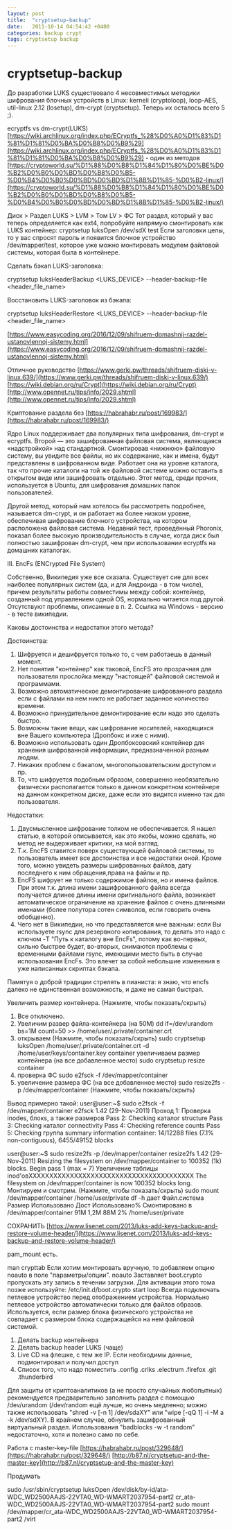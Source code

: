 ```yaml
---
layout: post
title:  "cryptsetup-backup"
date:   2011-10-14 04:54:42 +0400
categories: backup crypt
tags: cryptsetup backup
---
```


# cryptsetup-backup
До разработки LUKS существовало 4 несовместимых методики шифрования блочных устройств в Linux: kerneli (cryptoloop), loop-AES, util-linux 2.12 (losetup), dm-crypt (cryptsetup). Теперь их осталось всего 5 ;). 

ecryptfs vs dm-crypt(LUKS)
[https://wiki.archlinux.org/index.php/ECryptfs_%28%D0%A0%D1%83%D1%81%D1%81%D0%BA%D0%B8%D0%B9%29](https://wiki.archlinux.org/index.php/ECryptfs_%28%D0%A0%D1%83%D1%81%D1%81%D0%BA%D0%B8%D0%B9%29)  - один из методов
[https://cryptoworld.su/%D1%88%D0%B8%D1%84%D1%80%D0%BE%D0%B2%D0%B0%D0%BD%D0%B8%D0%B5-%D0%B4%D0%B0%D0%BD%D0%BD%D1%8B%D1%85-%D0%B2-linux/](https://cryptoworld.su/%D1%88%D0%B8%D1%84%D1%80%D0%BE%D0%B2%D0%B0%D0%BD%D0%B8%D0%B5-%D0%B4%D0%B0%D0%BD%D0%BD%D1%8B%D1%85-%D0%B2-linux/)

Диск > Раздел LUKS > LVM > Том LV > ФС
Тот раздел, который у вас теперь определяется как ext4, попробуйте напрямую смонтировать как LUKS контейнер: cryptsetup luksOpen /dev/sdX test
Если заголовки целы, то у вас спросят пароль и появится блочное устройство /dev/mapper/test, которое уже можно монтировать модулем файловой системы, которая была в контейнере.


Сделать бэкап LUKS-заголовка:

cryptsetup luksHeaderBackup <LUKS_DEVICE> --header-backup-file <header_file_name>

Восстановить LUKS-заголовок из бэкапа:

cryptsetup luksHeaderRestore <LUKS_DEVICE> --header-backup-file <header_file_name>



[https://www.easycoding.org/2016/12/09/shifruem-domashnij-razdel-ustanovlennoj-sistemy.html](https://www.easycoding.org/2016/12/09/shifruem-domashnij-razdel-ustanovlennoj-sistemy.html)


Отличное руководство
[https://www.gerki.pw/threads/shifruem-diski-v-linux.639/](https://www.gerki.pw/threads/shifruem-diski-v-linux.639/)
[https://wiki.debian.org/ru/Crypt](https://wiki.debian.org/ru/Crypt)
[http://www.opennet.ru/tips/info/2029.shtml](http://www.opennet.ru/tips/info/2029.shtml)

Криптование раздела без 
[https://habrahabr.ru/post/169983/](https://habrahabr.ru/post/169983/)


Ядро Linux поддерживает два популярных типа шифрования, dm-crypt и ecryptfs. Второй — это зашифрованная файловая система, являющаяся «надстройкой» над стандартной. Смонтировав «нижнюю» файловую систему, вы увидите все файлы, но их содержание, как и имена, будут представлены в шифрованном виде. Работает она на уровне каталога, так что прочие каталоги на той же файловой системе можно оставить в открытом виде или зашифровать отдельно. Этот метод, среди прочих, используется в Ubuntu, для шифрования домашних папок пользователей.

Другой метод, который нам хотелось бы рассмотреть подробнее, называется dm-crypt, и он работает на более низком уровне, обеспечивая шифрование блочного устройства, на котором расположена файловая система. Недавний тест, проведённый Phoronix, показал более высокую производительность в случае, когда диск был полностью зашифрован dm-crypt, чем при использовании ecryptfs на домашних каталогах.




III. EncFs (ENCrypted File System)

Собственно, Википедия уже все сказала. Существует сие для всех наиболее популярных систем (да, и для Андроида - в том числе), причем результаты работы совместимы между собой: контейнер, созданный под управлением одной OS, нормально читается под другой. Отсутствуют проблемы, описанные в п. 2. Ссылка на Windows - версию - в тесте википедии.

Каковы достоинства и недостатки этого метода?

Достоинства:

1. Шифруется и дешифруется только то, с чем работаешь в данный момент.
2. Нет понятия "контейнер" как таковой, EncFS это прозрачная для пользователя прослойка между "настоящей" файловой системой и программами.
3. Возможно автоматическое демонтирование шифрованного раздела если с файлами на нем никто не работает заданное количество времени.
4. Возможно принудительное демонтирование если надо это сделать быстро.
5. Возможны такие вещи, как шифрование носителей, находящихся вне Вашего компьютера (Дропбокс и иже с ними).
6. Возможно использовать один Дропбоксовский контейнер для хранения шифрованной информации, предназначенной разным людям.
7. Никаких проблем с бэкапом, многопользовательским доступом и пр.
8. То, что шифруется подобным образом, совершенно необязательно физически располагается только в данном конкретном контейнере на данном конкретном диске, даже если это видится именно так для пользователя.

Недостатки:

1. Двусмысленное шифрование толком не обеспечивается. Я нашел статью, в которой описывается, как это якобы, можно сделать, но метод не выдерживает критики, на мой взгляд.
2. Т.к. EncFS ставится поверх существующей файловой системы, то пользователь имеет все достоинства и все недостатки оной. Кроме того, можно увидеть размеры шифрованных файлов, дату последнего к ним обращения,права на файлы и пр.
3. EncFS шифрует не только содержимое файлов, но и имена файлов. При этом т.к. длина имени зашифрованного файла всегда получается длинее длины имени оригинального файла, возникает автоматическое ограничение на хранение файлов с очень длинными именами (более полутора сотен символов, если говорить очень обобщенно).
4. Чего нет в Википедии, но что представляется мне важным: если Вы используете rsync для резервного копирования, то делать это надо с ключом -T "Путь к каталогу вне EncFs", потому как во-первых, сильно быстрее будет, во-вторых, снимаются проблемы с временными файлами rsync, имеющими место быть в случае использования EncFs. Это влечет за собой небольшие изменения в уже написанных скриптах бэкапа.

Памятуя о доброй традиции стрелять в пианиста: я знаю, что encfs далеко не единственная возможность, и даже не самая быстрая. 





Увеличить размер контейнера.
(Нажмите, чтобы показать/скрыть)
   1. Все отключено.
   2. Увеличим развер файла-контейнера (на 50M)
dd if=/dev/urandom bs=1M count=50 >> /home/user/.private/container.crt
   3. открываем
(Нажмите, чтобы показать/скрыть)
sudo cryptsetup luksOpen /home/user/.private/container.crt -d /home/user/keys/container.key container
      увеличиваем размер контейнера (на все добавленное место)
sudo cryptsetup resize container
   4. проверка ФС
sudo e2fsck -f /dev/mapper/container
   5. увеличение размера ФС (на все добавленное место)
sudo resize2fs -p /dev/mapper/container
(Нажмите, чтобы показать/скрыть)

Вывод примерно такой:
user@user:~$ sudo e2fsck -f /dev/mapper/container
e2fsck 1.42 (29-Nov-2011)
Проход 1: Проверка inodes, блокs, а также размеров
Pass 2: Checking каталог structure
Pass 3: Checking каталог connectivity
Pass 4: Checking reference counts
Pass 5: Checking группа summary information
container: 14/12288 files (7.1% non-contiguous), 6455/49152 blocks

user@user:~$ sudo resize2fs -p /dev/mapper/container
resize2fs 1.42 (29-Nov-2011)
Resizing the filesystem on /dev/mapper/container to 100352 (1k) blocks.
Begin pass 1 (max = 7)
Увеличение таблицы inod'овXXXXXXXXXXXXXXXXXXXXXXXXXXXXXXXXXXXXXXXX
The filesystem on /dev/mapper/container is now 100352 blocks long.
Монтируем и смотрим.
(Нажмите, чтобы показать/скрыть)
sudo mount /dev/mapper/container /home/user/private
df -h дает
Файл.система           Размер Использовано  Дост Использовано% Cмонтировано в
/dev/mapper/container     91M         1,2M   88M            2% /home/user/private




СОХРАНИТЬ 
[https://www.lisenet.com/2013/luks-add-keys-backup-and-restore-volume-header/](https://www.lisenet.com/2013/luks-add-keys-backup-and-restore-volume-header/)




pam_mount есть.

man crypttab
Если хотим монтировать вручную, то добавляем опцию noauto в поле "параметры/опции". 
noauto
    Заставляет boot.crypto пропускать эту запись в течении загрузки. Для активации этого тома позже используйте: /etc/init.d/boot.crypto start <name> 
  loop
    Всегда подключать петлевое устройство перед отображением устройства. Нормально петлевое устройство автоматически только для файлов образов. Используется, если размер блока физического устройства не совпадает с размером блока содержащейся на нем файловой системой.  
    

1. Делать backup контейнера
2. Делать backup header LUKS (чаще)
3. Live CD на флешке, с тем же IP. Если необходимы данные, подмонтировал и получил доступ
3. Список того, что надо поместить
.config
.crlks
.electrum
.firefox
.git
.thunderbird


Для защиты от криптоаналитиков (а не просто случайных любопытных) рекомендуется предварительно заполнить раздел с помощью /dev/urandom (/dev/random ещё лучше, но очень медленно; можно также использовать "shred -v [-n 1] /dev/sdaXY" или "wipe [-qQ 1] -i -M a -k /dev/sdXY). В крайнем случае, обнулить зашифрованный виртуальный раздел. Использования "badblocks -w -t random" недостаточно, хотя и полезно само по себе.

Работа с master-key-file
[https://habrahabr.ru/post/329648/](https://habrahabr.ru/post/329648/)
[http://b87.nl/cryptsetup-and-the-master-key](http://b87.nl/cryptsetup-and-the-master-key)

Продумать


sudo /usr/sbin/cryptsetup luksOpen /dev/disk/by-id/ata-WDC_WD2500AAJS-22VTA0_WD-WMART2037954-part2 cr_ata-WDC_WD2500AAJS-22VTA0_WD-WMART2037954-part2
sudo mount /dev/mapper/cr_ata-WDC_WD2500AAJS-22VTA0_WD-WMART2037954-part2 /virt

